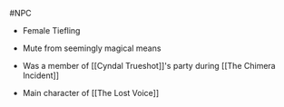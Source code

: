 #NPC
- Female Tiefling
- Mute from seemingly magical means
 
- Was a member of [[Cyndal Trueshot]]'s party during [[The Chimera Incident]]
- Main character of [[The Lost Voice]]